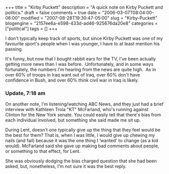 +++
title = "Kirby Puckett"
description = "A quick note on Kirby Puckett and politics."
draft = false
comments = true
date = "2006-03-07T08:04:00-06:00"
modified = "2007-08-28T19:30:47-05:00"
slug = "Kirby-Puckett"
blogengine = "2157ee6a-e598-433d-ad46-925676da20e8"
categories = ["political"]
tags = []
+++

<p>
I don&#39;t typically keep track of sports, but since Kirby Puckett was one of my favourite sport&#39;s people when I was younger, I have to at least mention his passing.
</p>
<p>
It&#39;s funny, but now that I bought rabbit ears for the TV, I&#39;ve been actually getting more news than I was before.&nbsp; Unfortunately, and in some ways fortunately, the numbers I&#39;m hearing from the news are quite high.&nbsp; As in over 60% of troops in Iraq want out of Iraq, over 60% don&#39;t have confidence in Bush, and over 60% think civil war in Iraq is likely.
</p>
<h3>Update, 7:18 am</h3>
<p>
On another note, I&#39;m listening/watching ABC News, and they just had a brief interview with Kathleen Troia &quot;KT&quot; McFarland, who&#39;s running against Clinton for the New York senate. You could easily tell that there&#39;s bias from each individual involved, but something she said made me sit up.
</p>
<p>
During Lent, doesn&#39;t one typically give up the thing that they feel would be the best for them? That is, when I was little, I would give up chewing my nails (and fail) because it was the one thing I &lsquo;wanted&#39; to change (as a kid would). McFarland said she gave up making bad comments about people, or something to that effect, for Lent.
</p>
<p>
She was obviously dodging the bias charged question that she had been asked, but, nonetheless, I&#39;m not sure it was the best reply. 
</p>


